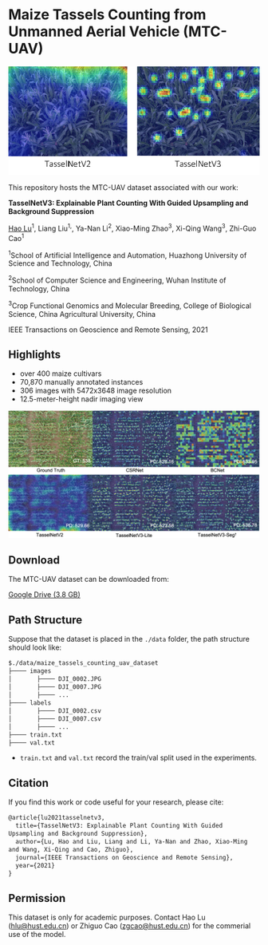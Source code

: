 # Maize Tassels Counting from Unmanned Aerial Vehicle (MTC-UAV)

<p align="left">
  <img src="visualization.png" width="700"/>
</p>

This repository hosts the MTC-UAV dataset associated with our work:

**TasselNetV3: Explainable Plant Counting With Guided Upsampling and Background Suppression**

[Hao Lu](https://sites.google.com/site/poppinace/)<sup>1</sup>, Liang Liu<sup>1,</sup>, Ya-Nan Li<sup>2</sup>, Xiao-Ming Zhao<sup>3</sup>, Xi-Qing Wang<sup>3</sup>, Zhi-Guo Cao<sup>1</sup>

<sup>1</sup>School of Artificial Intelligence and Automation, Huazhong University of Science and Technology, China

<sup>2</sup>School of Computer Science and Engineering, Wuhan Institute of Technology, China

<sup>3</sup>Crop Functional Genomics and Molecular Breeding, College of Biological Science, China Agricultural University, China

IEEE Transactions on Geoscience and Remote Sensing, 2021

## Highlights
- over 400 maize cultivars
- 70,870 manually annotated instances
- 306 images with 5472x3648 image resolution
- 12.5-meter-height nadir imaging view

<p align="left">
  <img src="mtc-uav.png" width="700"/>
</p>

## Download
The MTC-UAV dataset can be downloaded from: 

[Google Drive (3.8 GB)](https://drive.google.com/file/d/1sNc8dzrcmC3lGifPtW_mddwcWb3YulnR/view?usp=sharing)

## Path Structure
Suppose that the dataset is placed in the `./data` folder, the path structure should look like:
````
$./data/maize_tassels_counting_uav_dataset
├──── images
│       ├──── DJI_0002.JPG
│       ├──── DJI_0007.JPG
│       ├──── ...
├──── labels
│       ├──── DJI_0002.csv
│       ├──── DJI_0007.csv
│       ├──── ...
├──── train.txt
├──── val.txt
````
- `train.txt` and `val.txt` record the train/val split used in the experiments.

## Citation
If you find this work or code useful for your research, please cite:
```
@article{lu2021tasselnetv3,
  title={TasselNetV3: Explainable Plant Counting With Guided Upsampling and Background Suppression},
  author={Lu, Hao and Liu, Liang and Li, Ya-Nan and Zhao, Xiao-Ming and Wang, Xi-Qing and Cao, Zhiguo},
  journal={IEEE Transactions on Geoscience and Remote Sensing},
  year={2021}
}
```

## Permission
This dataset is only for academic purposes. Contact Hao Lu (hlu@hust.edu.cn) or Zhiguo Cao (zgcao@hust.edu.cn) for the commerial use of the model.
